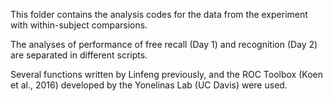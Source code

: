 This folder contains the analysis codes for the data from the experiment with within-subject comparsions.

The analyses of performance of free recall (Day 1) and recognition (Day 2) are separated in different scripts. 

Several functions written by Linfeng previously, and the ROC Toolbox (Koen et al., 2016) developed by the Yonelinas Lab (UC Davis) were used.
